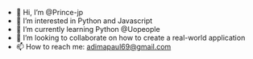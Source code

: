 - 👋 Hi, I’m @Prince-jp
- 👀 I’m interested in Python and Javascript 
- 🌱 I’m currently learning Python @Uopeople
- 💞️ I’m looking to collaborate on how to create a real-world application 
- 📫 How to reach me: adimapaul69@gmail.com

<!---
Prince-jp/Prince-jp is a ✨ special ✨ repository because its `README.md` (this file) appears on your GitHub profile.
You can click the Preview link to take a look at your changes.
--->
